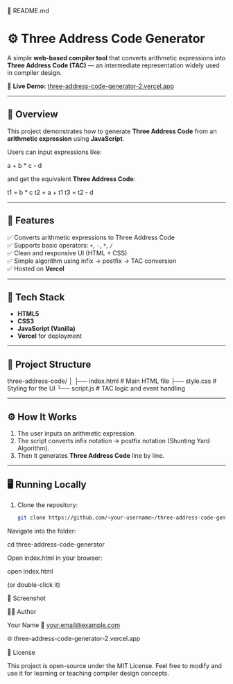 🧾 README.md
# ⚙️ Three Address Code Generator

A simple **web-based compiler tool** that converts arithmetic expressions into **Three Address Code (TAC)** — an intermediate representation widely used in compiler design.

🔗 **Live Demo:** [three-address-code-generator-2.vercel.app](https://three-address-code-generator-2.vercel.app/)

---

## 🧠 Overview

This project demonstrates how to generate **Three Address Code** from an **arithmetic expression** using **JavaScript**.

Users can input expressions like:



a + b * c - d


and get the equivalent **Three Address Code**:



t1 = b * c
t2 = a + t1
t3 = t2 - d


---

## 🚀 Features

✅ Converts arithmetic expressions to Three Address Code  
✅ Supports basic operators: `+`, `-`, `*`, `/`  
✅ Clean and responsive UI (HTML + CSS)  
✅ Simple algorithm using infix → postfix → TAC conversion  
✅ Hosted on **Vercel**

---

## 🧩 Tech Stack

- **HTML5**
- **CSS3**
- **JavaScript (Vanilla)**
- **Vercel** for deployment

---

## 📂 Project Structure



three-address-code/
│
├── index.html # Main HTML file
├── style.css # Styling for the UI
└── script.js # TAC logic and event handling


---

## ⚙️ How It Works

1. The user inputs an arithmetic expression.
2. The script converts infix notation → postfix notation (Shunting Yard Algorithm).
3. Then it generates **Three Address Code** line by line.

---

## 🖥️ Running Locally

1. Clone the repository:
   ```bash
   git clone https://github.com/<your-username>/three-address-code-generator.git


Navigate into the folder:

cd three-address-code-generator


Open index.html in your browser:

open index.html


(or double-click it)

📸 Screenshot

🧑‍💻 Author

Your Name
📧 your.email@example.com

🌐 three-address-code-generator-2.vercel.app

🪪 License

This project is open-source under the MIT License.
Feel free to modify and use it for learning or teaching compiler design concepts.
